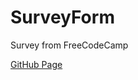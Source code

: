 # SurveyForm
Survey from FreeCodeCamp

<a href="https://a-marvulle.github.io/SurveyForm/">GitHub Page</a>
